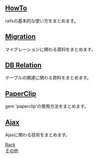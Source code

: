 ## [HowTo](howto)
railsの基本的な使い方をまとめます。
## [Migration](migration)
マイグレーションに関わる資料をまとめます。
## [DB Relation](relation)
テーブルの関連に関わる資料をまとめます。
## [PaperClip](paperclip)
gem 'paperclip'の使用方法をまとめます。
## [Ajax](ajax/)
Ajaxに関わる技術をまとめます。

[Rack](Rack)  
[その他](others)